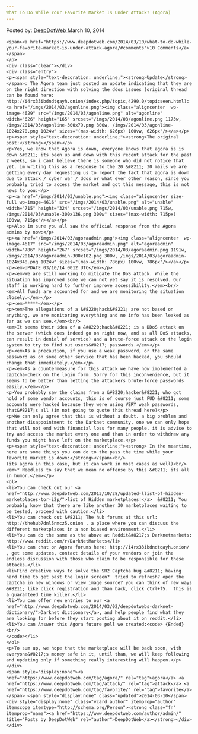 ```yaml
---
What To Do While Your Favorite Market Is Under Attack? (Agora)
---
```

<article class="post-listing post-4613 post type-post status-publish format-standard has-post-thumbnail hentry  tag-agora tag-attack tag-favorite tag-market">
    <div class="post-inner">
        <span>Posted by: <a href="https://www.deepdotweb.com/author/admin/" title="">DeepDotWeb </a></span>
    <span>March 10, 2014</span>
    
    <span><a href="https://www.deepdotweb.com/2014/03/10/what-to-do-while-your-favorite-market-is-under-attack-agora/#comments">10 Comments</a></span>
    </p>
    <div class="clear"></div>
    <div class="entry">
    <p><span style="text-decoration: underline;"><strong>Update</strong></span>: The Agora team just posted an update indicating that they are on the right direction with solving the ddos issues (original thread can be found here: http://i4rx33ibdndtqayh.onion/index.php/topic,4290.0/topicseen.html): <a href="/imgs/2014/03/agonline.png"><img class="aligncenter  wp-image-4629" src="/imgs/2014/03/agonline.png" alt="agonline" width="626" height="165" srcset="/imgs/2014/03/agonline.png 1175w, /imgs/2014/03/agonline-300x79.png 300w, /imgs/2014/03/agonline-1024x270.png 1024w" sizes="(max-width: 626px) 100vw, 626px"/></a></p>
    <p><span style="text-decoration: underline;"><strong>The original post:</strong></span></p>
    <p>Yes, we know that Agora is down, everyone knows that agora is is down &#8211; its been up and down with this recent attack for the past 2 weeks, so i cant believe there is someone who did not notice that yet. im writing this as a response to the 20 &#8211; 30 mails we are getting every day requesting us to report the fact that agora is down due to attack / cyber war / ddos or what ever other reason, since you probably tried to access the market and got this message, this is not news to you:</p>
    <p><a href="/imgs/2014/03/unable.png"><img class="aligncenter size-full wp-image-4616" src="/imgs/2014/03/unable.png" alt="unable" width="715" height="324" srcset="/imgs/2014/03/unable.png 715w, /imgs/2014/03/unable-300x136.png 300w" sizes="(max-width: 715px) 100vw, 715px"/></a></p>
    <p>Also im sure you all saw the official response from the Agora admins by now:</p>
    <p><a href="/imgs/2014/03/agoraadmin.png"><img class="aligncenter  wp-image-4617" src="/imgs/2014/03/agoraadmin.png" alt="agoraadmin" width="786" height="267" srcset="/imgs/2014/03/agoraadmin.png 1191w, /imgs/2014/03/agoraadmin-300x102.png 300w, /imgs/2014/03/agoraadmin-1024x348.png 1024w" sizes="(max-width: 786px) 100vw, 786px"/></a></p>
    <p><em>UPDATE 03/10/14 0012 UTC</em></p>
    <p><em>We are still working to mitigate the DoS attack. While the situation has improved some we can not yet say it is resolved. Our staff is working hard to further improve accessibility.</em><br/>
    <em>All funds are accounted for and we are monitoring the situation closely.</em></p>
    <p><em>*****</em></p>
    <p><em>The allegations of a &#8220;hack&#8221; are not based on anything, we are monitoring everything and no info has been leaked as far as we can see.</em><br/>
    <em>It seems their idea of a &#8220;hack&#8221; is a DDoS attack on the server (which does indeed go on right now, and as all DoS attacks, can result in denial of service) and a brute-force attack on the login system to try to find out users&#8217; passwords.</em></p>
    <p><em>As a precaution, if you use a weak password, or the same password as on some other service that has been hacked, you should change that immediately.</em></p>
    <p><em>As a countermeasure for this attack we have now implemented a captcha-check on the login form. Sorry for this inconvenience, but it seems to be better than letting the attackers brute-force passwords easily.</em></p>
    <p>You probably saw the claims from a &#8220;hacker&#8221; who got hold of some vendor accounts, this is of course just FUD &#8211; some accounts were hacked because they were using VERY weak passwords, that&#8217;s all (im not going to quote this thread here)</p>
    <p>We can only agree that this is without a doubt. a big problem and another disappointment to the Darknet community, one we can only hope that will not end with financial loss for many people, it is advise to try and access the market every one and than in order to withdraw any funds you might have left on the marketplace.</p>
    <p><span style="text-decoration: underline;"><strong> In the meantime, here are some things you can do to the pass the time while your favorite market is down:</strong></span><br/>
    (its agora in this case, but it can work in most cases as well)<br/>
    <em>* Needless to say that we mean no offense by this &#8211; its all in humor.</em></p>
    <ol>
    <li>You can check out our <a href="http://www.deepdotweb.com/2013/10/28/updated-llist-of-hidden-marketplaces-tor-i2p/">list of Hidden marketplaces!</a>  &#8211; You probably know that there are like another 30 marketplaces waiting to be tested, proceed with caution.</li>
    <li>You can check out &#8211; The hub forums at this url: http://thehub7dnl5nmcz5.onion , a place where you can discuss the different marketplaces in a non biased environment.</li>
    <li>You can do the same as the above at Reddit&#8217;s Darknetmarkets: http://www.reddit.com/r/DarkNetMarkets</li>
    <li>You can chat on Agora forums here: http://i4rx33ibdndtqayh.onion/ , get some updates, contact details of your vendors or join the endless discussion with those who claim to be responsible for these attacks.</li>
    <li>Find creative ways to solve the SR2 Captcha bug &#8211; having hard time to get past the login screen?  tried to refresh? open the captcha in new windows or view image source? you can think of new ways &#8211; like click registration and than back, click ctrl+f5.  this is a guaranteed time killer.</li>
    <li>You can offer new entries to our <a href="http://www.deepdotweb.com/2014/03/02/deepdotwebs-darknet-dictionary/">Darknet dictionary</a>, and help people find what they are looking for before they start posting about it on reddit.</li>
    <li>You can Answer this Agora future poll we created:<code> {Ended}<br/>
    </code></li>
    </ol>
    <p>To sum up, we hope that the marketplace will be back soon, with everyone&#8217;s money safe in it, until than, we will keep following and updating only if something really interesting will happen.</p>
    </div>
    <span style="display:none"><a href="https://www.deepdotweb.com/tag/agora/" rel="tag">agora</a> <a href="https://www.deepdotweb.com/tag/attack/" rel="tag">attack</a> <a href="https://www.deepdotweb.com/tag/favorite/" rel="tag">favorite</a></span> <span style="display:none" class="updated">2014-03-10</span>
    <div style="display:none" class="vcard author" itemprop="author" itemscope itemtype="http://schema.org/Person"><strong class="fn" itemprop="name"><a href="https://www.deepdotweb.com/author/admin/" title="Posts by DeepDotWeb" rel="author">DeepDotWeb</a></strong></div>
    </div>
</article>

